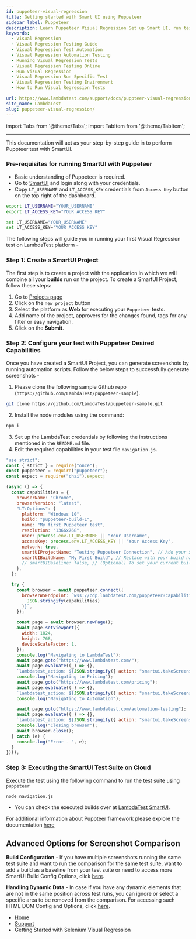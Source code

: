 ```yaml
---
id: puppeteer-visual-regression
title: Getting started with Smart UI using Puppeteer
sidebar_label: Puppeteer
description: Learn Puppeteer Visual Regression Set up Smart UI, run tests on LambdaTest Cloud across 40+ browsers. Step-by-step guide for seamless testing.
keywords:
  - Visual Regression
  - Visual Regression Testing Guide
  - Visual Regression Test Automation
  - Visual Regression Automation Testing
  - Running Visual Regression Tests
  - Visual Regression Testing Online
  - Run Visual Regression
  - Visual Regression Run Specific Test
  - Visual Regression Testing Environment
  - How to Run Visual Regression Tests

url: https://www.lambdatest.com/support/docs/puppteer-visual-regression/
site_name: LambdaTest
slug: puppeteer-visual-regression/
---
```


import Tabs from '@theme/Tabs';
import TabItem from '@theme/TabItem';

---

This documentation will act as your step-by-step guide in to perform Puppteer test with SmartUI.

### Pre-requisites for running SmartUI with Puppeteer

- Basic understanding of Puppeteer is required.
- Go to [SmartUI](https://smartui.lambdatest.com/) and login along with your credentials.
- Copy `LT_USERNAME` and `LT_ACCESS_KEY` credentials from `Access Key` button on the top right of the dashboard.

<Tabs className="docs__val" groupId="language">
<TabItem value="MacOS/Linux" label="MacOS/Linux" default>

```bash
export LT_USERNAME="YOUR_USERNAME"
export LT_ACCESS_KEY="YOUR ACCESS KEY"
```

</TabItem>
<TabItem value="Windows" label="Windows" default>

```bash
set LT_USERNAME="YOUR_USERNAME"
set LT_ACCESS_KEY="YOUR ACCESS KEY"
```

</TabItem>
</Tabs>

The following steps will guide you in running your first Visual Regression test on LambdaTest platform -

### **Step 1:** Create a SmartUI Project

The first step is to create a project with the application in which we will combine all your **builds** run on the project.
To create a SmartUI Project, follow these steps:

1. Go to [Projects page](https://smartui.lambdatest.com/)
2. Click on the `new project` button
3. Select the platform as <b>Web</b> for executing your `Puppeteer` tests. 
4. Add name of the project, approvers for the changes found, tags for any filter or easy navigation.
5. Click on the **Submit**.

<!-- <img loading="lazy" src={require('../assets/images/uploads/smart-ui-1.webp').default} alt="cmd" width="768" height="373" className="doc_img"/> -->

### **Step 2:** Configure your test with Puppeteer Desired Capabilities

Once you have created a SmartUI Project, you can generate screenshots by running automation scripts. Follow the below steps to successfully generate screenshots -

1. Please clone the following sample Github repo (`https://github.com/LambdaTest/puppeteer-sample`).

```bash
git clone https://github.com/LambdaTest/puppeteer-sample.git
```

2. Install the node modules using the command:

```bash
npm i
```

3. Set up the LambdaTest credentials by following the instructions mentioned in the `README.md` file.
4. Edit the required capabilities in your test file `navigation.js`.

```javascript title="Add the following code snippet to run SmartUI with Puppeteer in ./navigation.js"
"use strict";
const { strict } = require("once");
const puppeteer = require("puppeteer");
const expect = require("chai").expect;

(async () => {
  const capabilities = {
    browserName: "Chrome",
    browserVersion: "latest",
    "LT:Options": {
      platform: "Windows 10",
      build: "puppeteer-build-1",
      name: "My first Puppeteer test",
      resolution: "1366x768",
      user: process.env.LT_USERNAME || "Your Username",
      accessKey: process.env.LT_ACCESS_KEY || "Your Access Key",
      network: true,
      smartUIProjectName: "Testing Puppeteer Connection", // Add your SmartUI Project Name here
      smartUIBuildName: "My First Build", // Replace with your build name of choice here
      // smartUIBaseline: false, // (Optional) To set your current build as baseline to compare
    },
  };

  try {
    const browser = await puppeteer.connect({
      browserWSEndpoint: `wss://cdp.lambdatest.com/puppeteer?capabilities=${encodeURIComponent(
        JSON.stringify(capabilities)
      )}`,
    });

    const page = await browser.newPage();
    await page.setViewport({
      width: 1024,
      height: 768,
      deviceScaleFactor: 1,
    });
    console.log("Navigating to LambdaTest");
    await page.goto("https://www.lambdatest.com/");
    await page.evaluate((_) => {},
    `lambdatest_action: ${JSON.stringify({ action: "smartui.takeScreenshot", arguments: { fullPage: true, screenshotName: "Navigating to LambdaTest" } })}`);
    console.log("Navigating to Pricing");
    await page.goto("https://www.lambdatest.com/pricing");
    await page.evaluate((_) => {},
    `lambdatest_action: ${JSON.stringify({ action: "smartui.takeScreenshot", arguments: { fullPage: true, screenshotName: "Navigating to Pricing" } })}`);
    console.log("Navigating to Automation");

    await page.goto("https://www.lambdatest.com/automation-testing");
    await page.evaluate((_) => {},
    `lambdatest_action: ${JSON.stringify({ action: "smartui.takeScreenshot", arguments: { fullPage: true, screenshotName: "Navigating to Automation" } })}`);
    console.log("Closing browser");
    await browser.close();
  } catch (e) {
    console.log("Error - ", e);
  }
})();
```

### **Step 3:** Executing the SmartUI Test Suite on Cloud

Execute the test using the following command to run the test suite using `puppeteer` 

```bash
node navigation.js
```

- You can check the executed builds over at [LambdaTest SmartUI](https://smartui.lambdatest.com/).

For additional information about Puppteer framework please explore the documentation [here](https://staging.lambdatestinternal.com/support/docs/puppeteer-testing/)

## Advanced Options for Screenshot Comparison


  **Build Configuration** - If you have multiple screenshots running the same test suite and want to run the comparison for the same test suite, want to add a build as a baseline from your test suite or need to access more SmartUI Build Config Options, click [here](https://www.lambdatest.com/support/docs/smart-ui-build-options/).

  **Handling Dynamic Data** - In case if you have any dynamic elements that are not in the same position across test runs, you can ignore or select a specific area to be removed from the comparison. For accessing such HTML DOM Config and Options, click [here](/support/docs/html-dom-smartui-options/#configuration-for-puppeteer).
  
<!-- <img loading="lazy" src={require('../assets/images/uploads/smart-ui-2.webp').default} alt="cmd" width="768" height="373" className="doc_img"/> -->

<nav aria-label="breadcrumbs">
  <ul className="breadcrumbs">
    <li className="breadcrumbs__item">
      <a className="breadcrumbs__link" target="_self" href="https://www.lambdatest.com">
        Home
      </a>
    </li>
    <li className="breadcrumbs__item">
      <a className="breadcrumbs__link" target="_self" href="https://www.lambdatest.com/support/docs/">
        Support
      </a>
    </li>
    <li className="breadcrumbs__item breadcrumbs__item--active">
      <span className="breadcrumbs__link">
      Getting Started with Selenium Visual Regression  </span>
    </li>
  </ul>
</nav>

